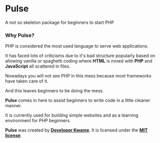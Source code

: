 # Pulse

A not so skeleton package for beginners to start PHP

### Why Pulse?
PHP is considered the most used language to serve web applications. 

It has faced lots of criticisms due to it's bad structure popularly based on allowing
vanilla or spaghetti coding where **HTML** is mixed with **PHP** and **JavaScript** all scattered in files.

Nowadays you will not see PHP in this mess because most frameworks have taken care of it.

And this leaves beginners to be doing the mess. 

**Pulse** comes in here to assist beginners to write code in a little cleaner manner.

It is currently used for building simple websites and as a learning environment for PHP beginners.

**Pulse** was created by **[Developer Kwame](https://developerkwame.com)**.
It is licensed under the **[MIT license](https://opensource.org/licenses/MIT)**.